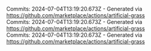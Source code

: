 Commits: 2024-07-04T13:19:20.673Z - Generated via https://github.com/marketplace/actions/artificial-grass
<br>
Commits: 2024-07-04T13:19:20.673Z - Generated via https://github.com/marketplace/actions/artificial-grass
<br>
Commits: 2024-07-04T13:19:20.673Z - Generated via https://github.com/marketplace/actions/artificial-grass
<br>
